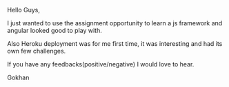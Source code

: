 Hello Guys,

I just wanted to use the assignment opportunity to learn a js framework and angular looked good to play with.

Also Heroku deployment was for me first time, it was interesting and had its own few challenges.

If you have any feedbacks(positive/negative) I would love to hear.

Gokhan